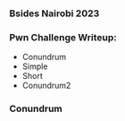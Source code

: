 <h3> Bsides Nairobi 2023 </h3>

### Pwn Challenge Writeup:
- Conundrum
- Simple
- Short
- Conundrum2

### Conundrum
